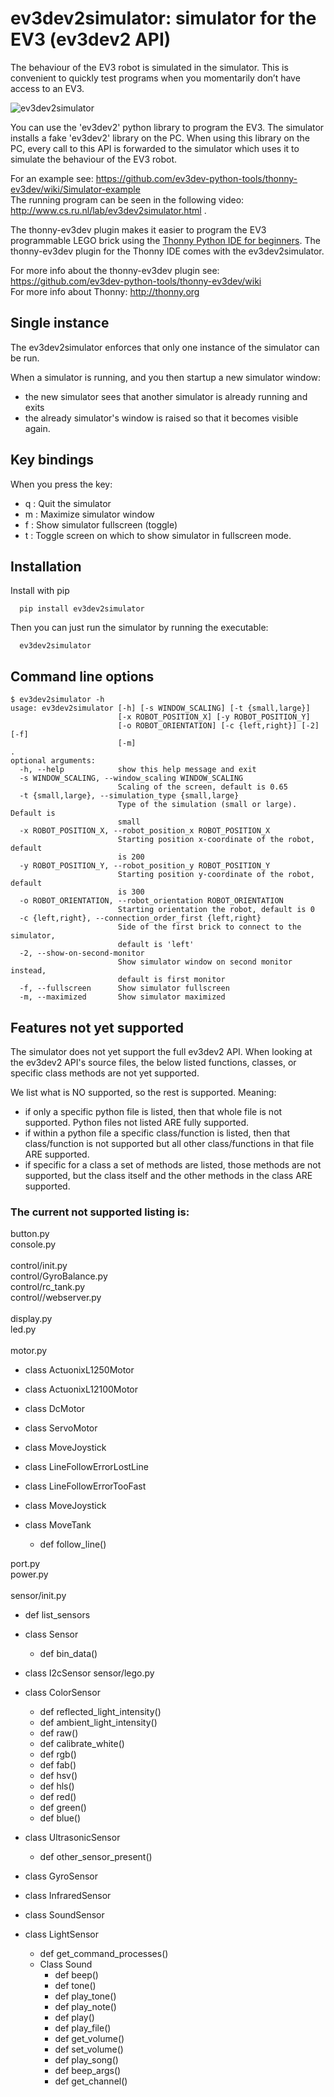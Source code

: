 # ev3dev2simulator: simulator for the EV3 (ev3dev2 API)

The behaviour of the EV3 robot is simulated in the simulator. This is convenient to quickly test programs when you momentarily don’t have access to an EV3.

![ev3dev2simulator](https://raw.githubusercontent.com/wiki/ev3dev-python-tools/thonny-ev3dev/images/ev3dev2simulator.png "ev3dev2simulator")

You can use the 'ev3dev2' python library to program the EV3. The simulator installs a fake 'ev3dev2' library on the PC. When using this library on the PC, every call to this API is forwarded to the simulator which uses it to simulate the behaviour of the EV3 robot. 

For an example see: https://github.com/ev3dev-python-tools/thonny-ev3dev/wiki/Simulator-example<br>
The running program can be seen in the following video: http://www.cs.ru.nl/lab/ev3dev2simulator.html .

The thonny-ev3dev plugin makes it easier to program the EV3 programmable LEGO brick 
using the [Thonny Python IDE for beginners](http://thonny.org/). 
The thonny-ev3dev plugin for the Thonny IDE comes with the ev3dev2simulator.

For more info about the thonny-ev3dev plugin see: https://github.com/ev3dev-python-tools/thonny-ev3dev/wiki <br>
For more info about Thonny: http://thonny.org

## Single instance

The ev3dev2simulator enforces that only one instance of the simulator can be run.

When a simulator is running, and you  then startup a new simulator window:
 * the new simulator sees that another simulator is already running and exits
 * the already simulator's window is raised so that it becomes visible again.

## Key bindings

When you press the key:
* q : Quit the simulator
* m : Maximize simulator window
* f : Show simulator fullscreen (toggle)
* t : Toggle screen on which to show simulator in fullscreen mode. 


## Installation

   Install with pip
   
      pip install ev3dev2simulator
     
   Then you can just run the simulator by running the executable:
   
      ev3dev2simulator

## Command line options 


    
    $ ev3dev2simulator -h
    usage: ev3dev2simulator [-h] [-s WINDOW_SCALING] [-t {small,large}]
                            [-x ROBOT_POSITION_X] [-y ROBOT_POSITION_Y]
                            [-o ROBOT_ORIENTATION] [-c {left,right}] [-2] [-f]
                            [-m]
    .
    optional arguments:
      -h, --help            show this help message and exit
      -s WINDOW_SCALING, --window_scaling WINDOW_SCALING
                            Scaling of the screen, default is 0.65
      -t {small,large}, --simulation_type {small,large}
                            Type of the simulation (small or large). Default is
                            small
      -x ROBOT_POSITION_X, --robot_position_x ROBOT_POSITION_X
                            Starting position x-coordinate of the robot, default
                            is 200
      -y ROBOT_POSITION_Y, --robot_position_y ROBOT_POSITION_Y
                            Starting position y-coordinate of the robot, default
                            is 300
      -o ROBOT_ORIENTATION, --robot_orientation ROBOT_ORIENTATION
                            Starting orientation the robot, default is 0
      -c {left,right}, --connection_order_first {left,right}
                            Side of the first brick to connect to the simulator,
                            default is 'left'
      -2, --show-on-second-monitor
                            Show simulator window on second monitor instead,
                            default is first monitor
      -f, --fullscreen      Show simulator fullscreen
      -m, --maximized       Show simulator maximized


## Features not yet supported

The simulator does not yet support the full ev3dev2 API. When looking at the ev3dev2  API's source files,  the below listed functions, classes, or specific class methods  are not yet supported. 

We list what is NO supported, so the rest is supported. Meaning:
* if only a specific python file is listed, then that whole file is not supported. Python files not listed ARE fully supported.
* if within a python file a specific class/function is listed, then that class/function is not supported but all other class/functions in that file ARE supported.
* if specific for a class a set of methods are listed, those methods are not supported, but the class itself and the other methods in the class ARE supported.

### The current not supported listing is:

button.py <br />
 console.py <br />
<br />
 control/init.py<br />
 control/GyroBalance.py <br />
 control/rc\_tank.py<br />
 control//webserver.py <br />
<br />
 display.py <br />
 led.py <br />
<br />
 motor.py
* class ActuonixL1250Motor
* class ActuonixL12100Motor
* class DcMotor
* class ServoMotor
* class MoveJoystick
* class LineFollowErrorLostLine
* class LineFollowErrorTooFast
* class MoveJoystick
* class MoveTank

  * def follow\_line()  
  
port.py <br />
power.py <br />
<br />
 sensor/init.py

* def list\_sensors
* class Sensor

  * def bin\_data()
  
* class I2cSensor  sensor/lego.py
* class ColorSensor

  * def reflected\_light\_intensity()
  * def ambient\_light\_intensity()
  * def raw()
  * def calibrate\_white()
  * def rgb()
  * def fab()
  * def hsv()
  * def hls()
  * def red()
  * def green()
  * def blue()
  
* class UltrasonicSensor

  * def other\_sensor\_present()
  
* class GyroSensor
* class InfraredSensor
* class SoundSensor
* class LightSensor <br />

  * def get\_command\_processes()
  * Class Sound
    * def beep()
    * def tone()
    * def play\_tone()
    * def play\_note()
    * def play()
    * def play\_file()
    * def get\_volume()
    * def set\_volume()
    * def play\_song()
    * def beep\_args()
    * def get\_channel()
